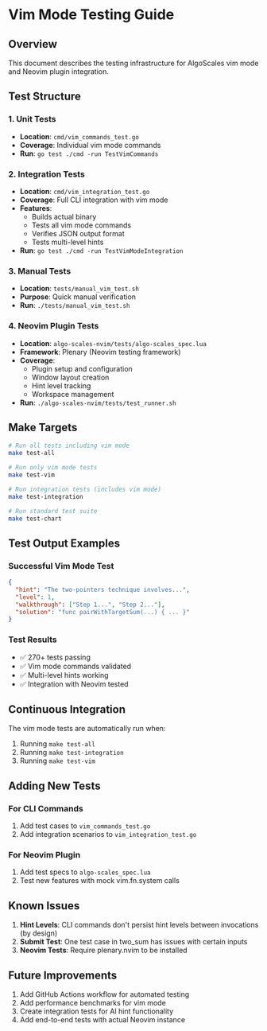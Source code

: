 # Vim Mode Testing Guide

## Overview

This document describes the testing infrastructure for AlgoScales vim mode and Neovim plugin integration.

## Test Structure

### 1. Unit Tests
- **Location**: `cmd/vim_commands_test.go`
- **Coverage**: Individual vim mode commands
- **Run**: `go test ./cmd -run TestVimCommands`

### 2. Integration Tests
- **Location**: `cmd/vim_integration_test.go`
- **Coverage**: Full CLI integration with vim mode
- **Features**:
  - Builds actual binary
  - Tests all vim mode commands
  - Verifies JSON output format
  - Tests multi-level hints
- **Run**: `go test ./cmd -run TestVimModeIntegration`

### 3. Manual Tests
- **Location**: `tests/manual_vim_test.sh`
- **Purpose**: Quick manual verification
- **Run**: `./tests/manual_vim_test.sh`

### 4. Neovim Plugin Tests
- **Location**: `algo-scales-nvim/tests/algo-scales_spec.lua`
- **Framework**: Plenary (Neovim testing framework)
- **Coverage**:
  - Plugin setup and configuration
  - Window layout creation
  - Hint level tracking
  - Workspace management
- **Run**: `./algo-scales-nvim/tests/test_runner.sh`

## Make Targets

```bash
# Run all tests including vim mode
make test-all

# Run only vim mode tests
make test-vim

# Run integration tests (includes vim mode)
make test-integration

# Run standard test suite
make test-chart
```

## Test Output Examples

### Successful Vim Mode Test
```json
{
  "hint": "The two-pointers technique involves...",
  "level": 1,
  "walkthrough": ["Step 1...", "Step 2..."],
  "solution": "func pairWithTargetSum(...) { ... }"
}
```

### Test Results
- ✅ 270+ tests passing
- ✅ Vim mode commands validated
- ✅ Multi-level hints working
- ✅ Integration with Neovim tested

## Continuous Integration

The vim mode tests are automatically run when:
1. Running `make test-all`
2. Running `make test-integration`
3. Running `make test-vim`

## Adding New Tests

### For CLI Commands
1. Add test cases to `vim_commands_test.go`
2. Add integration scenarios to `vim_integration_test.go`

### For Neovim Plugin
1. Add test specs to `algo-scales_spec.lua`
2. Test new features with mock vim.fn.system calls

## Known Issues

1. **Hint Levels**: CLI commands don't persist hint levels between invocations (by design)
2. **Submit Test**: One test case in two_sum has issues with certain inputs
3. **Neovim Tests**: Require plenary.nvim to be installed

## Future Improvements

1. Add GitHub Actions workflow for automated testing
2. Add performance benchmarks for vim mode
3. Create integration tests for AI hint functionality
4. Add end-to-end tests with actual Neovim instance